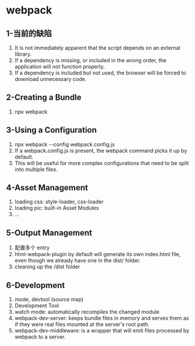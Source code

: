 # webpack

## 1-当前的缺陷
1. It is not immediately apparent that the script depends on an external library.
2. If a dependency is missing, or included in the wrong order, the application will not function properly.
3. If a dependency is included but not used, the browser will be forced to download unnecessary code.

## 2-Creating a Bundle
1. npx webpack

## 3-Using a Configuration
1. npx webpack --config webpack.config.js
2. If a webpack.config.js is present, the webpack command picks it up by default.
3. This will be useful for more complex configurations that need to be split into multiple files.

## 4-Asset Management
1. loading css: style-loader, css-loader
2. loading pic: built-in Asset Modules
3. ...

## 5-Output Management
1. 配置多个 entry
2. html-webpack-plugin by default will generate its own index.html file, even though we already have one in the dist/ folder.
3. cleaning up the /dist folder

## 6-Development
1. mode, devtool (source map)
2. Development Tool
  1. watch mode: automatically recompiles the changed module
  2. webpack-dev-server: keeps bundle files in memory and serves them as if they were real files mounted at the server's root path.
  3. webpack-dev-middleware: is a wrapper that will emit files processed by webpack to a server.
